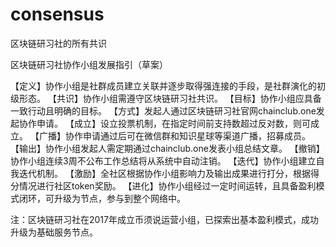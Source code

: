 # consensus
区块链研习社的所有共识

区块链研习社协作小组发展指引（草案）

【定义】协作小组是社群成员建立关联并逐步取得强连接的手段，是社群演化的初级形态。
【共识】协作小组需遵守区块链研习社共识。
【目标】协作小组应具备一致行动且明确的目标。
【方式】发起人通过区块链研习社官网chainclub.one发起协作申请。
【成立】设立投票机制，在指定时间前支持数超过反对数，则可成立。
【广播】协作申请通过后可在微信群和知识星球等渠道广播，招募成员。
【输出】协作小组发起人需定期通过chainclub.one发表小组总结文章。
【撤销】协作小组连续3周不公布工作总结将从系统中自动注销。
【迭代】协作小组建立自我迭代机制。
【激励】全社区根据协作小组影响力及输出成果进行打分，根据得分情况进行社区token奖励。
【进化】协作小组经过一定时间运转，且具备盈利模式闭环，可升级为节点，参与到整个网络中。

注：区块链研习社在2017年成立币须说运营小组，已探索出基本盈利模式，成功升级为基础服务节点。



